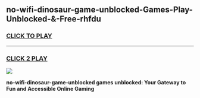 
## no-wifi-dinosaur-game-unblocked-Games-Play-Unblocked-&-Free-rhfdu
<h3>
<a href="https://premium76.site?title=no-wifi-dinosaur-game-unblocked&ref=24A">CLICK TO PLAY</a></h3>
<hr>

<h3>
<a href="https://premium76.site?title=no-wifi-dinosaur-game-unblocked&ref=24A">CLICK 2 PLAY</a>
  
</h3>

<a href="https://premium76.site?title=no-wifi-dinosaur-game-unblocked&ref=24A"><img src="https://clearcache.store/games.png"></a>


**no-wifi-dinosaur-game-unblocked games unblocked: Your Gateway to Fun and Accessible Online Gaming**
